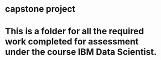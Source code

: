 # capstone project
# This is a folder for all the required work completed for assessment under the course IBM Data Scientist.
